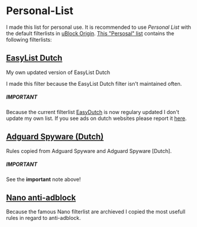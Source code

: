 # Personal-List
I made this list for personal use. 
It is recommended to use _Personal List_ with the default filterlists in [uBlock Origin](https://github.com/uBlockOrigin/uAssets).
[This "Persosal" list](https://github.com/JohnyP36/Personal-List/blob/main/Personal%20List.txt) contains the following filterlists:

## [EasyList Dutch](https://github.com/JohnyP36/Personal-List/tree/main/easylistdutch)
My own updated version of EasyList Dutch

I made this filter because the EasyList Dutch filter isn't maintained often.

##### IMPORTANT
Because the current filterlist [EasyDutch](https://github.com/BPower0036/AdBlockFilters/blob/main/easydutch) is now regulary updated I don't update my own list. 
If you see ads on dutch websites please report it [here](https://github.com/BPower0036/AdBlockFilters/issues).

## [Adguard Spyware (Dutch)](https://github.com/JohnyP36/Personal-List/blob/main/Adguard%20Spyware%20%5BDutch%5D.txt)
Rules copied from Adguard Spyware and Adguard Spyware [Dutch]. 
##### IMPORTANT
See the **important** note above!

## [Nano anti-adblock](https://github.com/JohnyP36/Personal-List/blob/main/Nano%20anti-Adblock.txt)
Because the famous Nano filterlist are archieved I copied the most usefull rules in regard to anti-adblock.
